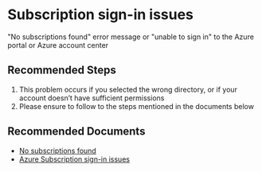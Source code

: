 <properties
  pagetitle="Subscription sign-in issues"
  service=""
  resource=""
  ms.author="prkazasr"
  selfhelptype="Generic"
  supporttopicids="32746785"
  productpesids="17321"
  cloudEnvironments="public, fairfax, usnat, ussec"
  articleid="a2548997-3b75-4e09-9824-dfef9d383bd5"
  ownershipid="Compute_AzureMigrate" />
# Subscription sign-in issues

"No subscriptions found" error message or "unable to sign in" to the Azure portal or Azure account center
 
## **Recommended Steps**

1. This problem occurs if you selected the wrong directory, or if your account doesn’t have sufficient permissions
2. Please ensure to follow to the steps mentioned in the documents below

## **Recommended Documents**

* [No subscriptions found](https://docs.microsoft.com/azure/cost-management-billing/manage/no-subscriptions-found)
* [Azure Subscription sign-in issues](https://docs.microsoft.com/azure/cost-management-billing/manage/troubleshoot-sign-in-issue)

